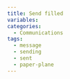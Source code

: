 ```yaml
---
title: Send filled
variables:
categories:
  - Communications
tags:
  - message
  - sending
  - sent
  - paper-plane
---
```

